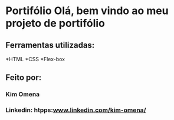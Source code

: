 # Portifólio Olá, bem vindo ao meu projeto de portifólio


## Ferramentas utilizadas:
*HTML
*CSS
*Flex-box

## Feito por:
### Kim Omena

### Linkedin: htpps:www.linkedin.com/kim-omena/
